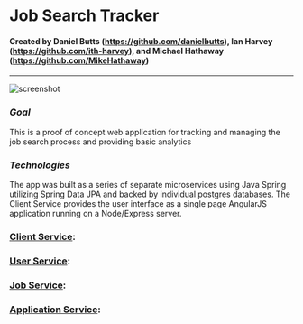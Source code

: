 # Job Search Tracker
#### Created by Daniel Butts (https://github.com/danielbutts), Ian Harvey (https://github.com/ith-harvey), and Michael Hathaway (https://github.com/MikeHathaway)
* * *

![screenshot](https://github.com/danielbutts/job-tracker/blob/master/client-service/screenshot.png)

### *Goal*
This is a proof of concept web application for tracking and managing the job search process and providing basic analytics

### *Technologies*
The app was built as a series of separate microservices using Java Spring utilizing Spring Data JPA and backed by individual postgres databases. The Client Service provides the user interface as a single page AngularJS application running on a Node/Express server.

### [Client Service](https://github.com/danielbutts/job-tracker/client-service):

### [User Service](https://github.com/danielbutts/job-tracker/user-service):

### [Job Service](https://github.com/danielbutts/job-tracker/job-service):

### [Application Service](https://github.com/danielbutts/job-tracker/application-service):
